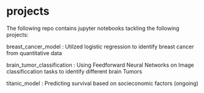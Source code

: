 # projects

The following repo contains jupyter notebooks tackling the following projects:

breast_cancer_model : Utilzed logistic regression to identify breast cancer from quantitative data

brain_tumor_classification : Using Feedforward Neural Networks on Image classificcation tasks to identify different brain Tumors

titanic_model : Predicting survival based on socieconomic factors (ongoing)
